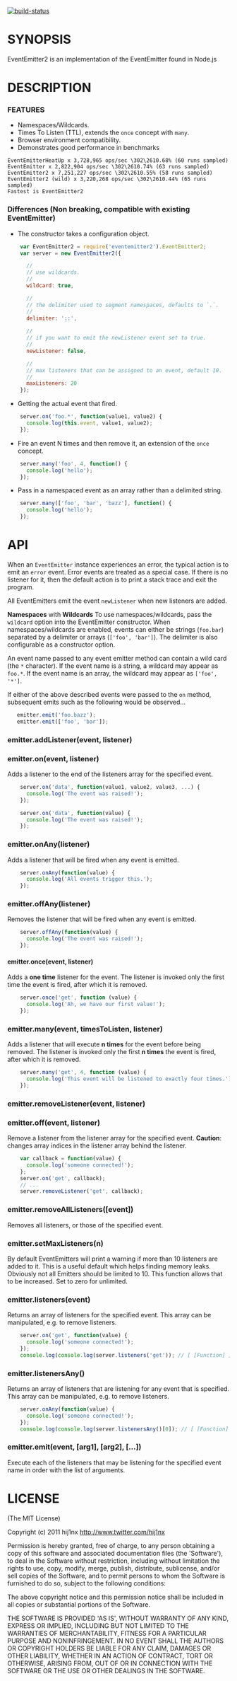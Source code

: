 [![build-status](https://www.codeship.io/projects/3ad58940-4c7d-0131-15d5-5a8cd3f550f8/status)](https://www.codeship.io/projects/11259/status)

# SYNOPSIS

EventEmitter2 is an implementation of the EventEmitter found in Node.js

# DESCRIPTION

### FEATURES
 - Namespaces/Wildcards.
 - Times To Listen (TTL), extends the `once` concept with `many`.
 - Browser environment compatibility.
 - Demonstrates good performance in benchmarks

```
EventEmitterHeatUp x 3,728,965 ops/sec \302\2610.68% (60 runs sampled)
EventEmitter x 2,822,904 ops/sec \302\2610.74% (63 runs sampled)
EventEmitter2 x 7,251,227 ops/sec \302\2610.55% (58 runs sampled)
EventEmitter2 (wild) x 3,220,268 ops/sec \302\2610.44% (65 runs sampled)
Fastest is EventEmitter2
```

### Differences (Non breaking, compatible with existing EventEmitter)

 - The constructor takes a configuration object.
 
```javascript
    var EventEmitter2 = require('eventemitter2').EventEmitter2;
    var server = new EventEmitter2({

      //
      // use wildcards.
      //
      wildcard: true,

      //
      // the delimiter used to segment namespaces, defaults to `.`.
      //
      delimiter: '::', 
      
      //
      // if you want to emit the newListener event set to true.
      //
      newListener: false, 

      //
      // max listeners that can be assigned to an event, default 10.
      //
      maxListeners: 20
    });
```

 - Getting the actual event that fired.

```javascript
    server.on('foo.*', function(value1, value2) {
      console.log(this.event, value1, value2);
    });
```

 - Fire an event N times and then remove it, an extension of the `once` concept.

```javascript
    server.many('foo', 4, function() {
      console.log('hello');
    });
```

 - Pass in a namespaced event as an array rather than a delimited string.

```javascript
    server.many(['foo', 'bar', 'bazz'], function() {
      console.log('hello');
    });
```


# API

When an `EventEmitter` instance experiences an error, the typical action is
to emit an `error` event. Error events are treated as a special case.
If there is no listener for it, then the default action is to print a stack
trace and exit the program.

All EventEmitters emit the event `newListener` when new listeners are
added.


**Namespaces** with **Wildcards**
To use namespaces/wildcards, pass the `wildcard` option into the EventEmitter 
constructor. When namespaces/wildcards are enabled, events can either be 
strings (`foo.bar`) separated by a delimiter or arrays (`['foo', 'bar']`). The 
delimiter is also configurable as a constructor option.

An event name passed to any event emitter method can contain a wild card (the 
`*` character). If the event name is a string, a wildcard may appear as `foo.*`. 
If the event name is an array, the wildcard may appear as `['foo', '*']`.

If either of the above described events were passed to the `on` method, 
subsequent emits such as the following would be observed...

```javascript
   emitter.emit('foo.bazz');
   emitter.emit(['foo', 'bar']);
```


### emitter.addListener(event, listener)
### emitter.on(event, listener)

Adds a listener to the end of the listeners array for the specified event.

```javascript
    server.on('data', function(value1, value2, value3, ...) {
      console.log('The event was raised!');
    });
```

```javascript
    server.on('data', function(value) {
      console.log('The event was raised!');
    });
```

### emitter.onAny(listener)

Adds a listener that will be fired when any event is emitted.

```javascript
    server.onAny(function(value) {
      console.log('All events trigger this.');
    });
```

### emitter.offAny(listener)

Removes the listener that will be fired when any event is emitted.

```javascript
    server.offAny(function(value) {
      console.log('The event was raised!');
    });
```

#### emitter.once(event, listener)

Adds a **one time** listener for the event. The listener is invoked 
only the first time the event is fired, after which it is removed.

```javascript
    server.once('get', function (value) {
      console.log('Ah, we have our first value!');
    });
```

### emitter.many(event, timesToListen, listener)

Adds a listener that will execute **n times** for the event before being
removed. The listener is invoked only the first **n times** the event is 
fired, after which it is removed.

```javascript
    server.many('get', 4, function (value) {
      console.log('This event will be listened to exactly four times.');
    });
```


### emitter.removeListener(event, listener)
### emitter.off(event, listener)

Remove a listener from the listener array for the specified event. 
**Caution**: changes array indices in the listener array behind the listener.

```javascript
    var callback = function(value) {
      console.log('someone connected!');
    };
    server.on('get', callback);
    // ...
    server.removeListener('get', callback);
```


### emitter.removeAllListeners([event])

Removes all listeners, or those of the specified event.


### emitter.setMaxListeners(n)

By default EventEmitters will print a warning if more than 10 listeners 
are added to it. This is a useful default which helps finding memory leaks. 
Obviously not all Emitters should be limited to 10. This function allows 
that to be increased. Set to zero for unlimited.


### emitter.listeners(event)

Returns an array of listeners for the specified event. This array can be 
manipulated, e.g. to remove listeners.

```javascript
    server.on('get', function(value) {
      console.log('someone connected!');
    });
    console.log(console.log(server.listeners('get')); // [ [Function] ]
```

### emitter.listenersAny()

Returns an array of listeners that are listening for any event that is 
specified. This array can be manipulated, e.g. to remove listeners.

```javascript
    server.onAny(function(value) {
      console.log('someone connected!');
    });
    console.log(console.log(server.listenersAny()[0]); // [ [Function] ]
```

### emitter.emit(event, [arg1], [arg2], [...])

Execute each of the listeners that may be listening for the specified event 
name in order with the list of arguments.

# LICENSE

(The MIT License)

Copyright (c) 2011 hij1nx <http://www.twitter.com/hij1nx>

Permission is hereby granted, free of charge, to any person obtaining a copy 
of this software and associated documentation files (the 'Software'), to deal 
in the Software without restriction, including without limitation the rights 
to use, copy, modify, merge, publish, distribute, sublicense, and/or sell 
copies of the Software, and to permit persons to whom the Software is furnished
to do so, subject to the following conditions:

The above copyright notice and this permission notice shall be included in all
copies or substantial portions of the Software.

THE SOFTWARE IS PROVIDED 'AS IS', WITHOUT WARRANTY OF ANY KIND, EXPRESS OR 
IMPLIED, INCLUDING BUT NOT LIMITED TO THE WARRANTIES OF MERCHANTABILITY, FITNESS
FOR A PARTICULAR PURPOSE AND NONINFRINGEMENT. IN NO EVENT SHALL THE AUTHORS OR 
COPYRIGHT HOLDERS BE LIABLE FOR ANY CLAIM, DAMAGES OR OTHER LIABILITY, WHETHER IN
AN ACTION OF CONTRACT, TORT OR OTHERWISE, ARISING FROM, OUT OF OR IN CONNECTION 
WITH THE SOFTWARE OR THE USE OR OTHER DEALINGS IN THE SOFTWARE.
